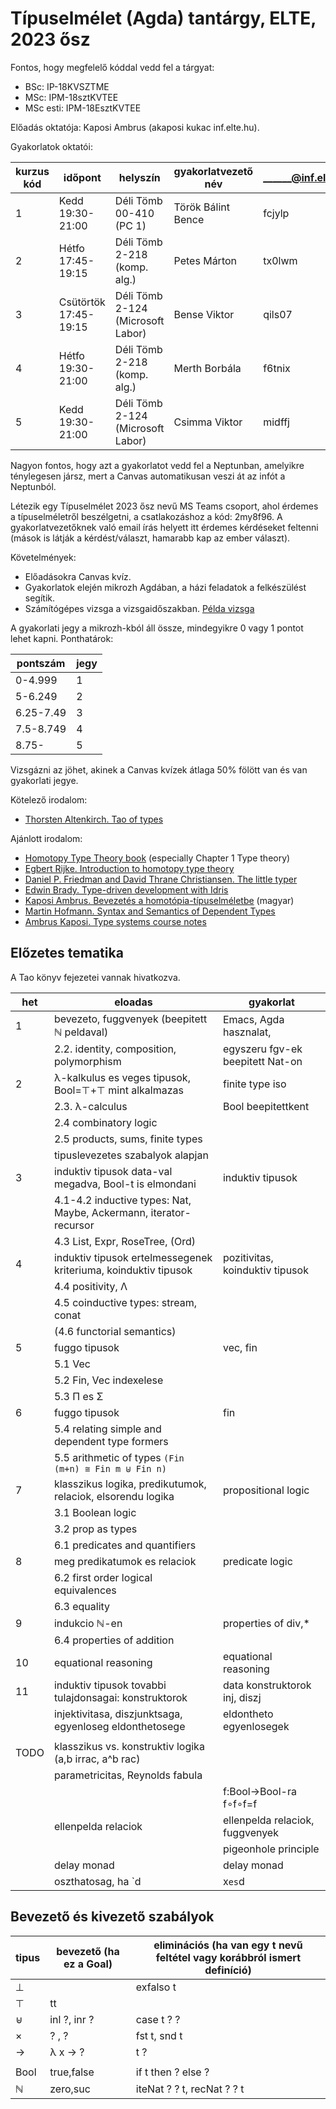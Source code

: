 # Típuselmélet (Agda) tantárgy, ELTE, 2023 ősz

Fontos, hogy megfelelő kóddal vedd fel a tárgyat:

 * BSc: IP-18KVSZTME
 * MSc: IPM-18sztKVTEE
 * MSc esti: IPM-18EsztKVTEE

Előadás oktatója: Kaposi Ambrus (akaposi kukac inf.elte.hu).

Gyakorlatok oktatói:

| kurzus kód     | időpont               | helyszín                          | gyakorlatvezető név | ______@inf.elte.hu |
|----------------|-----------------------|-----------------------------------|---------------------|--------------------|
| 1              | Kedd 19:30-21:00      | Déli Tömb 00-410 (PC 1)           | Török Bálint Bence  | fcjylp             |
| 2              | Hétfo 17:45-19:15     | Déli Tömb 2-218 (komp. alg.)      | Petes Márton        | tx0lwm             |
| 3              | Csütörtök 17:45-19:15 | Déli Tömb 2-124 (Microsoft Labor) | Bense Viktor        | qils07             |
| 4              | Hétfo 19:30-21:00     | Déli Tömb 2-218 (komp. alg.)      | Merth Borbála       | f6tnix             |
| 5              | Kedd 19:30-21:00      | Déli Tömb 2-124 (Microsoft Labor) | Csimma Viktor       | midffj             |

Nagyon fontos, hogy azt a gyakorlatot vedd fel a Neptunban, amelyikre ténylegesen jársz, mert a Canvas automatikusan veszi át az infót a Neptunból.

Létezik egy Típuselmélet 2023 ősz nevű MS Teams csoport, ahol érdemes a típuselméletről beszélgetni, a csatlakozáshoz a kód: 2my8f96. A gyakorlatvezetőknek való email írás helyett itt érdemes kérdéseket feltenni (mások is látják a kérdést/választ, hamarabb kap az ember választ).

Követelmények:

 * Előadásokra Canvas kvíz.
 * Gyakorlatok elején mikrozh Agdában, a házi feladatok a felkészülést segítik.
 * Számítógépes vizsga a vizsgaidőszakban. [Példa vizsga](https://bitbucket.org/akaposi/ttt/raw/master/2022aut/exampleExam.agda)

A gyakorlati jegy a mikrozh-kból áll össze, mindegyikre 0 vagy 1 pontot lehet kapni. Ponthatárok:

| pontszám  | jegy |
|-----------|------|
| 0-4.999   | 1    |
| 5-6.249   | 2    |
| 6.25-7.49 | 3    |
| 7.5-8.749 | 4    |
| 8.75-     | 5    |

Vizsgázni az jöhet, akinek a Canvas kvízek átlaga 50% fölött van és van gyakorlati jegye.

Kötelező irodalom:

 * [Thorsten Altenkirch. Tao of types](http://www.cs.nott.ac.uk/~psztxa/mgs.2021)

Ajánlott irodalom:

 * [Homotopy Type Theory book](http://saunders.phil.cmu.edu/book/hott-online.pdf) (especially Chapter 1 Type theory)
 * [Egbert Rijke. Introduction to homotopy type theory](https://arxiv.org/pdf/2212.11082)
 * [Daniel P. Friedman and David Thrane Christiansen. The little typer](https://thelittletyper.com)
 * [Edwin Brady. Type-driven development with Idris](https://www.manning.com/books/type-driven-development-with-idris)
 * [Kaposi Ambrus. Bevezetés a homotópia-típuselméletbe](https://akaposi.github.io/hott_bevezeto.pdf) (magyar)
 * [Martin Hofmann. Syntax and Semantics of Dependent Types](https://www.tcs.ifi.lmu.de/mitarbeiter/martin-hofmann/pdfs/syntaxandsemanticsof-dependenttypes.pdf)
 * [Ambrus Kaposi. Type systems course notes](https://bitbucket.org/akaposi/typesystems/raw/master/src/main.pdf)

## Előzetes tematika

A Tao könyv fejezetei vannak hivatkozva.

|  het | eloadas                                                           | gyakorlat                        |
|------|-------------------------------------------------------------------|----------------------------------|
|    1 | bevezeto, fuggvenyek (beepitett ℕ peldaval)                       | Emacs, Agda hasznalat,           |
|      | 2.2. identity, composition, polymorphism                          | egyszeru fgv-ek beepitett Nat-on |
|    2 | λ-kalkulus es veges tipusok, Bool=⊤+⊤ mint alkalmazas             | finite type iso                  |
|      | 2.3. λ-calculus                                                   | Bool beepitettkent               |
|      | 2.4 combinatory logic                                             |                                  |
|      | 2.5 products, sums, finite types                                  |                                  |
|      | tipuslevezetes szabalyok alapjan                                  |                                  |
|    3 | induktiv tipusok data-val megadva, Bool-t is elmondani            | induktiv tipusok                 |
|      | 4.1-4.2 inductive types: Nat, Maybe, Ackermann, iterator-recursor |                                  |
|      | 4.3 List, Expr, RoseTree, (Ord)                                   |                                  |
|    4 | induktiv tipusok ertelmessegenek kriteriuma, koinduktiv tipusok   | pozitivitas, koinduktiv tipusok  |
|      | 4.4 positivity, Λ                                                 |                                  |
|      | 4.5 coinductive types: stream, conat                              |                                  |
|      | (4.6 functorial semantics)                                        |                                  |
|    5 | fuggo tipusok                                                     | vec, fin                         |
|      | 5.1 Vec                                                           |                                  |
|      | 5.2 Fin, Vec indexelese                                           |                                  |
|      | 5.3 Π es Σ                                                        |                                  |
|    6 | fuggo tipusok                                                     | fin                              |
|      | 5.4 relating simple and dependent type formers                    |                                  |
|      | 5.5 arithmetic of types `(Fin (m+n) ≅ Fin m ⊎ Fin n)`             |                                  |
|    7 | klasszikus logika, predikutumok, relaciok, elsorendu logika       | propositional logic              |
|      | 3.1 Boolean logic                                                 |                                  |
|      | 3.2 prop as types                                                 |                                  |
|      | 6.1 predicates and quantifiers                                    |                                  |
|    8 | meg predikatumok es relaciok                                      | predicate logic                  |
|      | 6.2 first order logical equivalences                              |                                  |
|      | 6.3 equality                                                      |                                  |
|    9 | indukcio ℕ-en                                                     | properties of div,*              |
|      | 6.4 properties of addition                                        |                                  |
|   10 | equational reasoning                                              | equational reasoning             |
|   11 | induktiv tipusok tovabbi tulajdonsagai: konstruktorok             | data konstruktorok inj, diszj    |
|      | injektivitasa, diszjunktsaga, egyenloseg eldonthetosege           | eldontheto egyenlosegek          |
|      |                                                                   |                                  |
| TODO | klasszikus vs. konstruktiv logika (a,b irrac, a^b rac)            |                                  |
|      | parametricitas, Reynolds fabula                                   |                                  |
|      |                                                                   | f:Bool→Bool-ra f∘f∘f=f           |
|      | ellenpelda relaciok                                               | ellenpelda relaciok, fuggvenyek  |
|      |                                                                   | pigeonhole principle             |
|      | delay monad                                                       | delay monad                      |
|      | oszthatosag, ha `d|x` es `d|y`, akkor `d|x+y`                     |                                  |

## Bevezető és kivezető szabályok

| tipus | bevezető (ha ez a Goal) | eliminációs (ha van egy t nevű feltétel vagy korábbról ismert definíció) |
|-------|----------------|--------------------------------------------------------------|
| ⊥     |                | exfalso t                                                    |
| ⊤     | tt             |                                                              |
| ⊎     | inl ?, inr ?   | case t ? ?                                                   |
| ×     | ? , ?          | fst t, snd t                                                 |
| →     | λ x → ?        | t ?                                                          |
|       |                |                                                              |
| Bool  | true,false     | if t then ? else ?                                           |
| ℕ     | zero,suc       | iteNat ? ? t, recNat ? ? t                                   |

